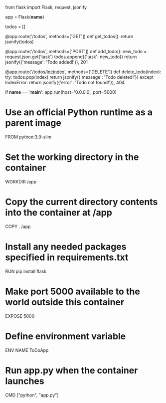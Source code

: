from flask import Flask, request, jsonify

app = Flask(__name__)

todos = []

@app.route('/todos', methods=['GET'])
def get_todos():
    return jsonify(todos)

@app.route('/todos', methods=['POST'])
def add_todo():
    new_todo = request.json.get('task')
    todos.append({'task': new_todo})
    return jsonify({'message': 'Todo added!'}), 201

@app.route('/todos/<int:index>', methods=['DELETE'])
def delete_todo(index):
    try:
        todos.pop(index)
        return jsonify({'message': 'Todo deleted!'})
    except IndexError:
        return jsonify({'error': 'Todo not found!'}), 404

if __name__ == '__main__':
    app.run(host='0.0.0.0', port=5000)
# Use an official Python runtime as a parent image
FROM python:3.9-slim

# Set the working directory in the container
WORKDIR /app

# Copy the current directory contents into the container at /app
COPY . /app

# Install any needed packages specified in requirements.txt
RUN pip install flask

# Make port 5000 available to the world outside this container
EXPOSE 5000

# Define environment variable
ENV NAME ToDoApp

# Run app.py when the container launches
CMD ["python", "app.py"]
